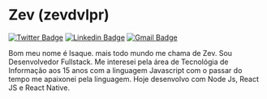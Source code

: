 # Zev (zevdvlpr)

[![Twitter Badge](https://img.shields.io/badge/-@zevdvlpr-0080ff?style=flat-square&labelColor=0080ff&logo=twitter&logoColor=white&link=https://twitter.com/dieegosf)](https://twitter.com/dieegosf)
[![Linkedin Badge](https://img.shields.io/badge/-zevdvlpr%237777-0080ff?style=flat-square&logo=Discord&logoColor=white)]() 
[![Gmail Badge](https://img.shields.io/badge/-zevdvlpr@gmail.com-0080ff?style=flat-square&logo=Gmail&logoColor=white&link=mailto:zevdvlpr@gmail.com)](mailto:diego.schell.f@gmail.com)

Bom meu nome é Isaque. mais todo mundo me chama de Zev. Sou Desenvolvedor Fullstack. Me interesei pela área de Tecnológia de Informação aos 15 anos com a linguagem Javascript com o passar do tempo me apaixonei pela linguagem. Hoje desenvolvo com Node Js, React JS e React Native.
